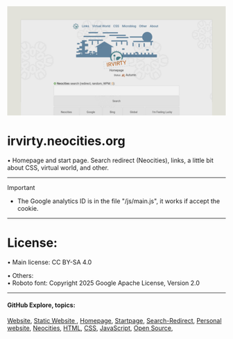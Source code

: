 ![banner](/img/github-banner-settings.png)  
  
# irvirty.neocities.org

• Homepage and start page. Search redirect (Neocities), links, a little bit about CSS, virtual world, and other.
  
---
   
> [!IMPORTANT]
> - The Google analytics ID is in the file "/js/main.js", it works if accept the cookie.  
  
---
  
# License:  
  
• Main license: CC BY-SA 4.0  
  
• Others:  
• Roboto font: Copyright 2025 Google Apache License, Version 2.0  
  
---
  
#### GitHub Explore, topics:  
[Website](https://github.com/topics/website?s=updated),
[Static Website ](https://github.com/topics/static-website?s=updated),
[Homepage](https://github.com/topics/homepage?s=updated),
[Startpage](https://github.com/topics/startpage?s=updated),
[Search-Redirect](https://github.com/topics/search-redirect?s=updated),
[Personal website](https://github.com/topics/personal-website?s=updated),
[Neocities](https://github.com/topics/neocities?s=updated),
[HTML](https://github.com/topics/HTML?s=updated),
[CSS](https://github.com/topics/CSS?s=updated),
[JavaScript](https://github.com/topics/javascript?s=updated),
[Open Source](https://github.com/topics/open-source?s=updated),


